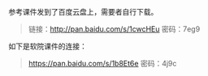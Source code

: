 参考课件发到了百度云盘上，需要者自行下载。

> 链接：http://pan.baidu.com/s/1cwcHEu 密码：7eg9

如下是软院课件的连接：

> https://pan.baidu.com/s/1b8Et6e
> 密码：4j9c